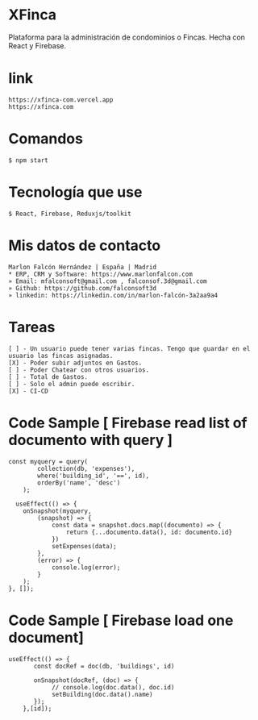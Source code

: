 # XFinca
Plataforma para la administración de condominios o Fincas. Hecha con React y Firebase.

# link
```
https://xfinca-com.vercel.app
https://xfinca.com
```

# Comandos
```
$ npm start
```

# Tecnología que use
```
$ React, Firebase, Reduxjs/toolkit
```

# Mis datos de contacto
```
Marlon Falcón Hernández | España | Madrid
* ERP, CRM y Software: https://www.marlonfalcon.com
» Email: mfalconsoft@gmail.com , falconsof.3d@gmail.com
» Github: https://github.com/falconsoft3d
» linkedin: https://linkedin.com/in/marlon-falcón-3a2aa9a4
```

# Tareas
```
[ ] - Un usuario puede tener varias fincas. Tengo que guardar en el usuario las fincas asignadas.
[X] - Poder subir adjuntos en Gastos.
[ ] - Poder Chatear con otros usuarios.
[ ] - Total de Gastos.
[ ] - Solo el admin puede escribir.
[X] - CI-CD
```

# Code Sample [ Firebase read list of documento with query ]
```
const myquery = query(
        collection(db, 'expenses'),
        where('building_id', '==', id),
        orderBy('name', 'desc')
    );  

  useEffect(() => {
    onSnapshot(myquery,
        (snapshot) => {
            const data = snapshot.docs.map((documento) => {
                return {...documento.data(), id: documento.id}
            })
            setExpenses(data);
        },
        (error) => {
            console.log(error);
        }
    );
}, []);
```

# Code Sample [ Firebase load one document]
```
useEffect(() => {
       const docRef = doc(db, 'buildings', id)
       
       onSnapshot(docRef, (doc) => {
            // console.log(doc.data(), doc.id)
            setBuilding(doc.data().name)
       });
    },[id]);
```

